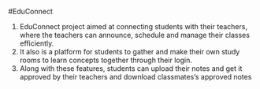 #EduConnect
1. EduConnect project aimed at connecting students with their teachers, where the teachers can announce, schedule and manage their classes efficiently.
12. It also is a platform for students to gather and make their own study rooms to learn concepts together through their login.
3. Along with these features, students can upload their notes and get it approved by their teachers and download classmates’s approved notes
